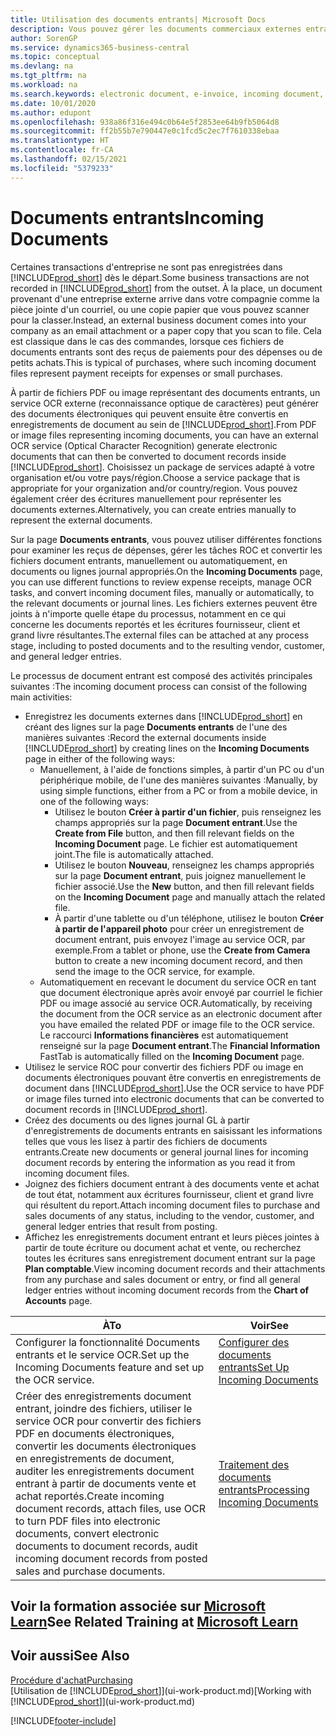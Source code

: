 ```yaml
---
title: Utilisation des documents entrants| Microsoft Docs
description: Vous pouvez gérer les documents commerciaux externes entrants, tels que des reçus de paiement ou des fichiers PDF, gérer des tâches OCR, et convertir des fichiers en documents électroniques et enregistrements.
author: SorenGP
ms.service: dynamics365-business-central
ms.topic: conceptual
ms.devlang: na
ms.tgt_pltfrm: na
ms.workload: na
ms.search.keywords: electronic document, e-invoice, incoming document, OCR, ecommerce, document exchange, import invoice
ms.date: 10/01/2020
ms.author: edupont
ms.openlocfilehash: 938a86f316e494c0b64e5f2853ee64b9fb5064d8
ms.sourcegitcommit: ff2b55b7e790447e0c1fcd5c2ec7f7610338ebaa
ms.translationtype: HT
ms.contentlocale: fr-CA
ms.lasthandoff: 02/15/2021
ms.locfileid: "5379233"
---
```

# <a name="incoming-documents"></a><span data-ttu-id="7d3fd-103">Documents entrants</span><span class="sxs-lookup"><span data-stu-id="7d3fd-103">Incoming Documents</span></span>

<span data-ttu-id="7d3fd-104">Certaines transactions d'entreprise ne sont pas enregistrées dans [!INCLUDE[prod_short](includes/prod_short.md)] dès le départ.</span><span class="sxs-lookup"><span data-stu-id="7d3fd-104">Some business transactions are not recorded in [!INCLUDE[prod_short](includes/prod_short.md)] from the outset.</span></span> <span data-ttu-id="7d3fd-105">À la place, un document provenant d'une entreprise externe arrive dans votre compagnie comme la pièce jointe d'un courriel, ou une copie papier que vous pouvez scanner pour la classer.</span><span class="sxs-lookup"><span data-stu-id="7d3fd-105">Instead, an external business document comes into your company as an email attachment or a paper copy that you scan to file.</span></span> <span data-ttu-id="7d3fd-106">Cela est classique dans le cas des commandes, lorsque ces fichiers de documents entrants sont des reçus de paiements pour des dépenses ou de petits achats.</span><span class="sxs-lookup"><span data-stu-id="7d3fd-106">This is typical of purchases, where such incoming document files represent payment receipts for expenses or small purchases.</span></span>

<span data-ttu-id="7d3fd-107">À partir de fichiers PDF ou image représentant des documents entrants, un service OCR externe (reconnaissance optique de caractères) peut générer des documents électroniques qui peuvent ensuite être convertis en enregistrements de document au sein de [!INCLUDE[prod_short](includes/prod_short.md)].</span><span class="sxs-lookup"><span data-stu-id="7d3fd-107">From PDF or image files representing incoming documents, you can have an external OCR service (Optical Character Recognition) generate electronic documents that can then be converted to document records inside [!INCLUDE[prod_short](includes/prod_short.md)].</span></span> <span data-ttu-id="7d3fd-108">Choisissez un package de services adapté à votre organisation et/ou votre pays/région.</span><span class="sxs-lookup"><span data-stu-id="7d3fd-108">Choose a service package that is appropriate for your organization and/or country/region.</span></span> <span data-ttu-id="7d3fd-109">Vous pouvez également créer des écritures manuellement pour représenter les documents externes.</span><span class="sxs-lookup"><span data-stu-id="7d3fd-109">Alternatively, you can create entries manually to represent the external documents.</span></span>  

<span data-ttu-id="7d3fd-110">Sur la page **Documents entrants**, vous pouvez utiliser différentes fonctions pour examiner les reçus de dépenses, gérer les tâches ROC et convertir les fichiers document entrants, manuellement ou automatiquement, en documents ou lignes journal appropriés.</span><span class="sxs-lookup"><span data-stu-id="7d3fd-110">On the **Incoming Documents** page, you can use different functions to review expense receipts, manage OCR tasks, and convert incoming document files, manually or automatically, to the relevant documents or journal lines.</span></span> <span data-ttu-id="7d3fd-111">Les fichiers externes peuvent être joints à n'importe quelle étape du processus, notamment en ce qui concerne les documents reportés et les écritures fournisseur, client et grand livre résultantes.</span><span class="sxs-lookup"><span data-stu-id="7d3fd-111">The external files can be attached at any process stage, including to posted documents and to the resulting vendor, customer, and general ledger entries.</span></span>

<span data-ttu-id="7d3fd-112">Le processus de document entrant est composé des activités principales suivantes :</span><span class="sxs-lookup"><span data-stu-id="7d3fd-112">The incoming document process can consist of the following main activities:</span></span>

* <span data-ttu-id="7d3fd-113">Enregistrez les documents externes dans [!INCLUDE[prod_short](includes/prod_short.md)] en créant des lignes sur la page **Documents entrants** de l'une des manières suivantes :</span><span class="sxs-lookup"><span data-stu-id="7d3fd-113">Record the external documents inside [!INCLUDE[prod_short](includes/prod_short.md)] by creating lines on the **Incoming Documents** page in either of the following ways:</span></span>
  * <span data-ttu-id="7d3fd-114">Manuellement, à l'aide de fonctions simples, à partir d'un PC ou d'un périphérique mobile, de l'une des manières suivantes :</span><span class="sxs-lookup"><span data-stu-id="7d3fd-114">Manually, by using simple functions, either from a PC or from a mobile device, in one of the following ways:</span></span>
    * <span data-ttu-id="7d3fd-115">Utilisez le bouton **Créer à partir d'un fichier**, puis renseignez les champs appropriés sur la page **Document entrant**.</span><span class="sxs-lookup"><span data-stu-id="7d3fd-115">Use the **Create from File** button, and then fill relevant fields on the **Incoming Document** page.</span></span> <span data-ttu-id="7d3fd-116">Le fichier est automatiquement joint.</span><span class="sxs-lookup"><span data-stu-id="7d3fd-116">The file is automatically attached.</span></span>  
    * <span data-ttu-id="7d3fd-117">Utilisez le bouton **Nouveau**, renseignez les champs appropriés sur la page **Document entrant**, puis joignez manuellement le fichier associé.</span><span class="sxs-lookup"><span data-stu-id="7d3fd-117">Use the **New** button, and then fill relevant fields on the **Incoming Document** page and manually attach the related file.</span></span>
    * <span data-ttu-id="7d3fd-118">À partir d'une tablette ou d'un téléphone, utilisez le bouton **Créer à partir de l'appareil photo** pour créer un enregistrement de document entrant, puis envoyez l'image au service OCR, par exemple.</span><span class="sxs-lookup"><span data-stu-id="7d3fd-118">From a tablet or phone, use the **Create from Camera** button to create a new incoming document record, and then send the image to the OCR service, for example.</span></span>
  * <span data-ttu-id="7d3fd-119">Automatiquement en recevant le document du service OCR en tant que document électronique après avoir envoyé par courriel le fichier PDF ou image associé au service OCR.</span><span class="sxs-lookup"><span data-stu-id="7d3fd-119">Automatically, by receiving the document from the OCR service as an electronic document after you have emailed the related PDF or image file to the OCR service.</span></span> <span data-ttu-id="7d3fd-120">Le raccourci **Informations financières** est automatiquement renseigné sur la page **Document entrant**.</span><span class="sxs-lookup"><span data-stu-id="7d3fd-120">The **Financial Information** FastTab is automatically filled on the **Incoming Document** page.</span></span>
* <span data-ttu-id="7d3fd-121">Utilisez le service ROC pour convertir des fichiers PDF ou image en documents électroniques pouvant être convertis en enregistrements de document dans [!INCLUDE[prod_short](includes/prod_short.md)].</span><span class="sxs-lookup"><span data-stu-id="7d3fd-121">Use the OCR service to have PDF or image files turned into electronic documents that can be converted to document records in [!INCLUDE[prod_short](includes/prod_short.md)].</span></span>
* <span data-ttu-id="7d3fd-122">Créez des documents ou des lignes journal GL à partir d'enregistrements de documents entrants en saisissant les informations telles que vous les lisez à partir des fichiers de documents entrants.</span><span class="sxs-lookup"><span data-stu-id="7d3fd-122">Create new documents or general journal lines for incoming document records by entering the information as you read it from incoming document files.</span></span>
* <span data-ttu-id="7d3fd-123">Joignez des fichiers document entrant à des documents vente et achat de tout état, notamment aux écritures fournisseur, client et grand livre qui résultent du report.</span><span class="sxs-lookup"><span data-stu-id="7d3fd-123">Attach incoming document files to purchase and sales documents of any status, including to the vendor, customer, and general ledger entries that result from posting.</span></span>
* <span data-ttu-id="7d3fd-124">Affichez les enregistrements document entrant et leurs pièces jointes à partir de toute écriture ou document achat et vente, ou recherchez toutes les écritures sans enregistrement document entrant sur la page **Plan comptable**.</span><span class="sxs-lookup"><span data-stu-id="7d3fd-124">View incoming document records and their attachments from any purchase and sales document or entry, or find all general ledger entries without incoming document records from the **Chart of Accounts** page.</span></span>

| <span data-ttu-id="7d3fd-125">À</span><span class="sxs-lookup"><span data-stu-id="7d3fd-125">To</span></span> | <span data-ttu-id="7d3fd-126">Voir</span><span class="sxs-lookup"><span data-stu-id="7d3fd-126">See</span></span> |
| --- | --- |
| <span data-ttu-id="7d3fd-127">Configurer la fonctionnalité Documents entrants et le service OCR.</span><span class="sxs-lookup"><span data-stu-id="7d3fd-127">Set up the Incoming Documents feature and set up the OCR service.</span></span> |[<span data-ttu-id="7d3fd-128">Configurer des documents entrants</span><span class="sxs-lookup"><span data-stu-id="7d3fd-128">Set Up Incoming Documents</span></span>](across-how-setup-income-documents.md) |
| <span data-ttu-id="7d3fd-129">Créer des enregistrements document entrant, joindre des fichiers, utiliser le service OCR pour convertir des fichiers PDF en documents électroniques, convertir les documents électroniques en enregistrements de document, auditer les enregistrements document entrant à partir de documents vente et achat reportés.</span><span class="sxs-lookup"><span data-stu-id="7d3fd-129">Create incoming document records, attach files, use OCR to turn PDF files into electronic documents, convert electronic documents to document records, audit incoming document records from posted sales and purchase documents.</span></span> |[<span data-ttu-id="7d3fd-130">Traitement des documents entrants</span><span class="sxs-lookup"><span data-stu-id="7d3fd-130">Processing Incoming Documents</span></span>](across-process-income-documents.md) |

## <a name="see-related-training-at-microsoft-learn"></a><span data-ttu-id="7d3fd-131">Voir la formation associée sur [Microsoft Learn](/learn/modules/incoming-documents-dynamics-365-business-central/index)</span><span class="sxs-lookup"><span data-stu-id="7d3fd-131">See Related Training at [Microsoft Learn](/learn/modules/incoming-documents-dynamics-365-business-central/index)</span></span>

## <a name="see-also"></a><span data-ttu-id="7d3fd-132">Voir aussi</span><span class="sxs-lookup"><span data-stu-id="7d3fd-132">See Also</span></span>

[<span data-ttu-id="7d3fd-133">Procédure d'achat</span><span class="sxs-lookup"><span data-stu-id="7d3fd-133">Purchasing</span></span>](purchasing-manage-purchasing.md)  
<span data-ttu-id="7d3fd-134">[Utilisation de [!INCLUDE[prod_short](includes/prod_short.md)]](ui-work-product.md)</span><span class="sxs-lookup"><span data-stu-id="7d3fd-134">[Working with [!INCLUDE[prod_short](includes/prod_short.md)]](ui-work-product.md)</span></span>  


[!INCLUDE[footer-include](includes/footer-banner.md)]